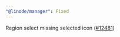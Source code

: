 ```yaml
---
"@linode/manager": Fixed
---
```


Region select missing selected icon ([#12481](https://github.com/linode/manager/pull/12481))
